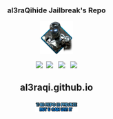 ### <p align="center">al3raQihide Jailbreak's Repo

	
<p align="center">
<img src="./al3raQeIcon.png" alt="al3raQihide" width="15%" />
</p>


<p align="center">
  <a href="https://www.facebook.com" target="_blank" title="Facebook"
    ><img src="https://al3raqi.github.io/photo/facebookMe.png" /></a
  >&nbsp;&nbsp;<a
    href="https://twitter.com/home"
    target="_blank"
    title="Twitter"
    ><img src="https://al3raqi.github.io/photo/twitterMe.png" /></a
  >&nbsp; &nbsp;<a
    href="https://www.youtube.com"
    target="_blank"
    title="YouTube"
    ><img src="https://al3raqi.github.io/photo/youtubeMe.png" /></a
  >&nbsp; &nbsp;<a
    href="https://al3raqi.github.io"
    target="_blank"
    title="My Repo"
    ><img src="https://al3raqi.github.io/photo/RepoMe.png"
  /></a>
</div>
</p>

## <p align="center">al3raqi.github.io	
<p align="center">
<img src="./photo/PrivaterRpo.png" alt="al3raQihide" width="20%" />
</p>
